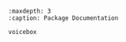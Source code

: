 ```{include} ../README.md
```

```{toctree}
:maxdepth: 3
:caption: Package Documentation

voicebox
```
